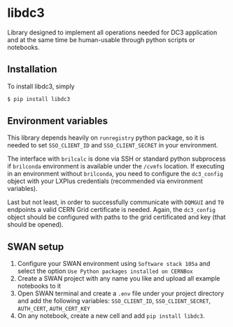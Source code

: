 # libdc3

Library designed to implement all operations needed for DC3 application and at the same time be human-usable through python scripts or notebooks.

## Installation

To install libdc3, simply

```bash
$ pip install libdc3
```

## Environment variables

This library depends heavily on `runregistry` python package, so it is needed to set `SSO_CLIENT_ID` and `SSO_CLIENT_SECRET` in your environment.

The interface with `brilcalc` is done via SSH or standard python subprocess if `brilconda` environment is available under the `/cvmfs` location. If executing in an environment without `brilconda`, you need to configure the `dc3_config` object with your LXPlus credentials (recommended via environment variables).

Last but not least, in order to successfully communicate with `DQMGUI` and `T0` endpoints a valid CERN Grid certificate is needed. Again, the `dc3_config` object should be configured with paths to the grid certificated and key (that should be opened).

## SWAN setup

1. Configure your SWAN environment using `Software stack 105a` and select the option `Use Python packages installed on CERNBox`
2. Create a SWAN project with any name you like and upload all example notebooks to it
3. Open SWAN terminal and create a `.env` file under your project directory and add the following variables: `SSO_CLIENT_ID`, `SSO_CLIENT_SECRET`, `AUTH_CERT`, `AUTH_CERT_KEY`
4. On any notebook, create a new cell and add `pip install libdc3`.
